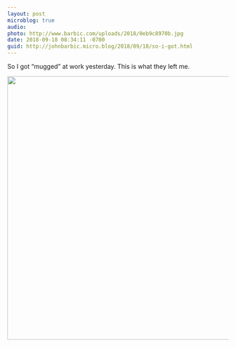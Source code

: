```yaml
---
layout: post
microblog: true
audio: 
photo: http://www.barbic.com/uploads/2018/0eb9c8970b.jpg
date: 2018-09-18 08:34:11 -0700
guid: http://johnbarbic.micro.blog/2018/09/18/so-i-got.html
---
```

So I got “mugged” at work yesterday. This is what they left me.

<img src="http://www.barbic.com/uploads/2018/0eb9c8970b.jpg" width="600" height="600" />
